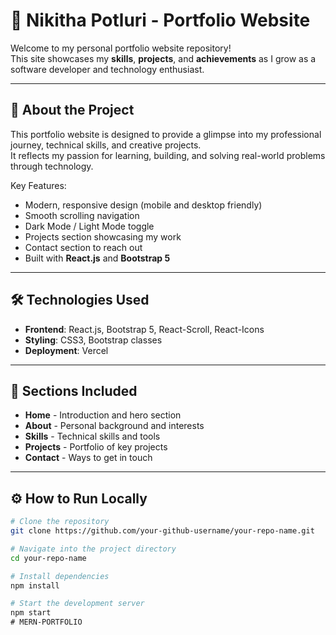 # 🌟 Nikitha Potluri - Portfolio Website

Welcome to my personal portfolio website repository!  
This site showcases my **skills**, **projects**, and **achievements** as I grow as a software developer and technology enthusiast.

---

## 🚀 About the Project

This portfolio website is designed to provide a glimpse into my professional journey, technical skills, and creative projects.  
It reflects my passion for learning, building, and solving real-world problems through technology.

Key Features:
- Modern, responsive design (mobile and desktop friendly)
- Smooth scrolling navigation
- Dark Mode / Light Mode toggle
- Projects section showcasing my work
- Contact section to reach out
- Built with **React.js** and **Bootstrap 5**

---

## 🛠️ Technologies Used

- **Frontend**: React.js, Bootstrap 5, React-Scroll, React-Icons
- **Styling**: CSS3, Bootstrap classes
- **Deployment**: Vercel

---

## 📸 Sections Included

- **Home** - Introduction and hero section
- **About** - Personal background and interests
- **Skills** - Technical skills and tools
- **Projects** - Portfolio of key projects
- **Contact** - Ways to get in touch

---

## ⚙️ How to Run Locally

```bash
# Clone the repository
git clone https://github.com/your-github-username/your-repo-name.git

# Navigate into the project directory
cd your-repo-name

# Install dependencies
npm install

# Start the development server
npm start
﻿# MERN-PORTFOLIO
